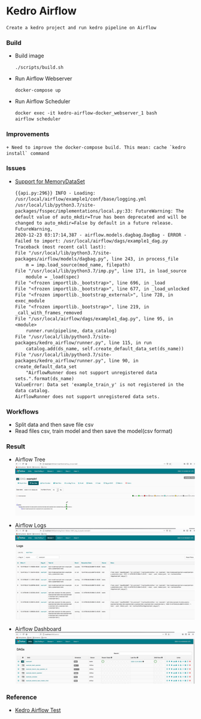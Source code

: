 # Kedro Airflow
    Create a kedro project and run kedro pipeline on Airflow


### Build
+ Build image
    ```
    ./scripts/build.sh
    ```

+ Run Airflow Webserver
    ```
    docker-compose up
    ```

+ Run Airflow Scheduler
    ```
    docker exec -it kedro-airflow-docker_webserver_1 bash
    airflow scheduler
    ```

### Improvements
    + Need to improve the docker-compose build. This mean: cache `kedro install` command


### Issues
+ [Support for MemoryDataSet](https://github.com/quantumblacklabs/kedro-airflow/issues/41)
    ```
    {{api.py:296}} INFO - Loading: /usr/local/airflow/example1/conf/base/logging.yml
    /usr/local/lib/python3.7/site-packages/fsspec/implementations/local.py:33: FutureWarning: The default value of auto_mkdir=True has been deprecated and will be changed to auto_mkdir=False by default in a future release.
    FutureWarning,
    2020-12-23 03:17:14,387 - airflow.models.dagbag.DagBag - ERROR - Failed to import: /usr/local/airflow/dags/example1_dag.py
    Traceback (most recent call last):
    File "/usr/local/lib/python3.7/site-packages/airflow/models/dagbag.py", line 243, in process_file
        m = imp.load_source(mod_name, filepath)
    File "/usr/local/lib/python3.7/imp.py", line 171, in load_source
        module = _load(spec)
    File "<frozen importlib._bootstrap>", line 696, in _load
    File "<frozen importlib._bootstrap>", line 677, in _load_unlocked
    File "<frozen importlib._bootstrap_external>", line 728, in exec_module
    File "<frozen importlib._bootstrap>", line 219, in _call_with_frames_removed
    File "/usr/local/airflow/dags/example1_dag.py", line 95, in <module>
        runner.run(pipeline, data_catalog)
    File "/usr/local/lib/python3.7/site-packages/kedro_airflow/runner.py", line 115, in run
        catalog.add(ds_name, self.create_default_data_set(ds_name))
    File "/usr/local/lib/python3.7/site-packages/kedro_airflow/runner.py", line 90, in create_default_data_set
        "AirflowRunner does not support unregistered data sets.".format(ds_name)
    ValueError: Data set 'example_train_y' is not registered in the data catalog.
    AirflowRunner does not support unregistered data sets.

    ```

### Workflows
+ Split data and then save file csv
+ Read files csv, train model and then save the model(csv format)

### Result
+ Airflow Tree
![Airflow Tree](images/Airflow-Tree.jpg)

+ Airflow Logs
![Airflow Logs](images/Airflow-Logs.jpg)

+ Airflow Dashboard
![Airflow Dashboard](images/Airflow-Dashboard.jpg)

### Reference
+ [Kedro Airflow Test](https://github.com/evanmiller29/kedro-airflow-test)